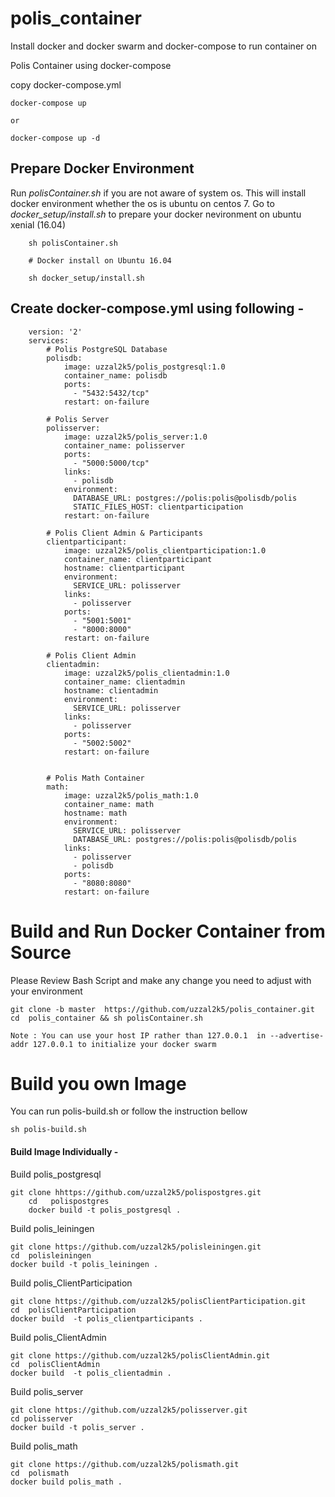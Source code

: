 # polis_container

Install docker and docker swarm and docker-compose to run container on 


Polis Container using docker-compose
 
  copy docker-compose.yml
  
    docker-compose up  
    
    or 
    
    docker-compose up -d
    
## Prepare Docker Environment

 Run *polisContainer.sh* if you are not aware of system os. This will install docker environment whether the os is ubuntu on centos 7. Go to *docker_setup/install.sh* to prepare your docker nevironment on ubuntu xenial (16.04) 
        
        sh polisContainer.sh
        
        # Docker install on Ubuntu 16.04 
        
        sh docker_setup/install.sh
        

Create docker-compose.yml using following -
----------------------------------------
    
        version: '2'
        services:
            # Polis PostgreSQL Database
            polisdb:
                image: uzzal2k5/polis_postgresql:1.0
                container_name: polisdb
                ports:
                  - "5432:5432/tcp"
                restart: on-failure

            # Polis Server
            polisserver:
                image: uzzal2k5/polis_server:1.0
                container_name: polisserver
                ports:
                  - "5000:5000/tcp"
                links:
                  - polisdb
                environment:
                  DATABASE_URL: postgres://polis:polis@polisdb/polis
                  STATIC_FILES_HOST: clientparticipation
                restart: on-failure

            # Polis Client Admin & Participants
            clientparticipant:
                image: uzzal2k5/polis_clientparticipation:1.0
                container_name: clientparticipant
                hostname: clientparticipant
                environment:
                  SERVICE_URL: polisserver
                links:
                  - polisserver
                ports:
                  - "5001:5001"
                  - "8000:8000"
                restart: on-failure
    
            # Polis Client Admin 
            clientadmin:
                image: uzzal2k5/polis_clientadmin:1.0
                container_name: clientadmin
                hostname: clientadmin
                environment:
                  SERVICE_URL: polisserver
                links:
                  - polisserver
                ports:
                  - "5002:5002"
                restart: on-failure


            # Polis Math Container
            math:
                image: uzzal2k5/polis_math:1.0
                container_name: math
                hostname: math
                environment:
                  SERVICE_URL: polisserver
                  DATABASE_URL: postgres://polis:polis@polisdb/polis
                links:
                  - polisserver
                  - polisdb
                ports:
                  - "8080:8080"
                restart: on-failure



# Build and Run Docker Container from Source

Please Review Bash Script and make any change you need to adjust with your environment

    git clone -b master  https://github.com/uzzal2k5/polis_container.git
    cd  polis_container && sh polisContainer.sh
    
    Note : You can use your host IP rather than 127.0.0.1  in --advertise-addr 127.0.0.1 to initialize your docker swarm


# Build you own Image
You can run polis-build.sh or follow the instruction bellow
    
    sh polis-build.sh


#### Build Image Individually -

Build polis_postgresql

      
    git clone hhttps://github.com/uzzal2k5/polispostgres.git
        cd   polispostgres
        docker build -t polis_postgresql .
        
Build polis_leiningen 
   
    git clone https://github.com/uzzal2k5/polisleiningen.git
    cd  polisleiningen
    docker build -t polis_leiningen .
 
Build polis_ClientParticipation   
    
    git clone https://github.com/uzzal2k5/polisClientParticipation.git
    cd  polisClientParticipation
    docker build  -t polis_clientparticipants .

Build polis_ClientAdmin   
    
    git clone https://github.com/uzzal2k5/polisClientAdmin.git
    cd  polisClientAdmin
    docker build  -t polis_clientadmin .

Build polis_server  
    
    git clone https://github.com/uzzal2k5/polisserver.git
    cd polisserver
    docker build -t polis_server .
Build polis_math
 
    git clone https://github.com/uzzal2k5/polismath.git
    cd  polismath
    docker build polis_math .
     
    
